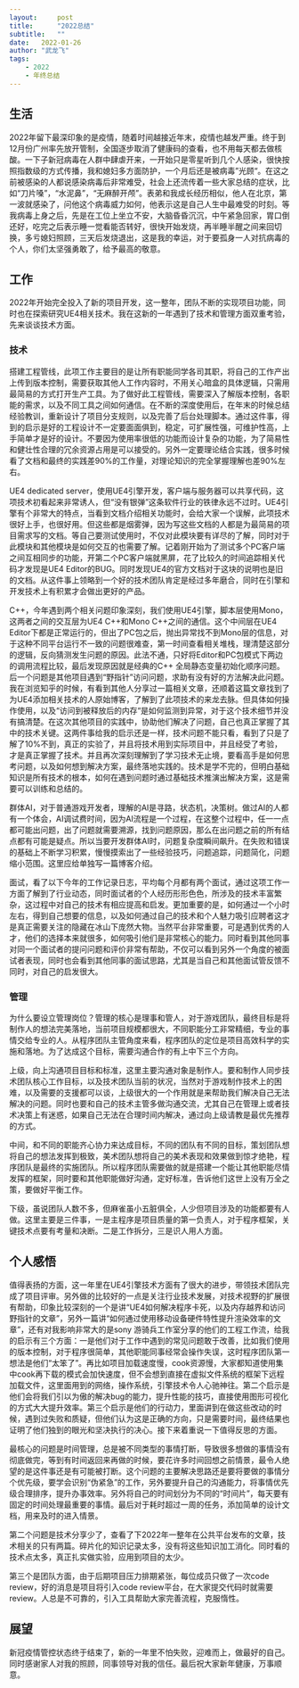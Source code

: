 ```yaml
---
layout:     post
title:      "2022总结"
subtitle:   "" 
date:   2022-01-26
author: "武龙飞"
tags: 
    - 2022
    - 年终总结
---
```


## 生活
2022年留下最深印象的是疫情，随着时间越接近年末，疫情也越发严重。终于到12月份广州率先放开管制，全国逐步取消了健康码的查看，也不用每天都去做核酸。一下子新冠病毒在人群中肆虐开来，一开始只是零星听到几个人感染，很快按照指数级的方式传播，我和媳妇多方面防护，一个月后还是被病毒”光顾“。在这之前被感染的人都说感染病毒后非常难受，社会上还流传着一些大家总结的症状，比如“刀片嗓”，“水泥鼻”，“无麻醉开颅”。表弟和我成长经历相似，他人在北京，第一波就感染了，问他这个病毒威力如何，他表示这是自己人生中最难受的时刻。等我病毒上身之后，先是在工位上坐立不安，大脑昏昏沉沉，中午紧急回家，胃口倒还好，吃完之后表示睡一觉看能否转好，很快开始发烧，再半睡半醒之间来回切换，多亏媳妇照顾，三天后发烧退出，这是我的幸运，对于要孤身一人对抗病毒的个人，你们太坚强勇敢了，给予最高的敬意。

## 工作
2022年开始完全投入了新的项目开发，这一整年，团队不断的实现项目功能，同时也在探索研究UE4相关技术。我在这新的一年遇到了技术和管理方面双重考验，先来谈谈技术方面。

### 技术

搭建工程管线，此项工作主要目的是让所有职能同学各司其职，将自己的工作产出上传到版本控制，需要获取其他人工作内容时，不用关心暗盒的具体逻辑，只需用最简易的方式打开生产工具。为了做好此工程管线，需要深入了解版本控制，各职能的需求，以及不同工具之间如何通信。在不断的深度使用后，在年末的时候总结经验教训，重新设计了项目分支规则，以及完善了后台处理脚本。通过这件事，得到的启示是好的工程设计不一定要面面俱到，稳定，可扩展性强，可维护性高，上手简单才是好的设计。不要因为使用率很低的功能而设计复杂的功能，为了简易性和健壮性合理的冗余资源占用是可以接受的。另外一定要理论结合实践，很多时候看了文档和最终的实践差90%的工作量，对理论知识的完全掌握理解也差90%左右。

UE4 dedicated server，使用UE4引擎开发，客户端与服务器可以共享代码，这项技术初看起来非常诱人，但“没有银弹”这条软件行业的铁律永远不过时。UE4引擎有个非常大的特点，当看到文档介绍相关功能时，会给大家一个误解，此项技术很好上手，也很好用。但这些都是烟雾弹，因为写这些文档的人都是为最简易的项目需求写的文档。等自己要测试使用时，不仅对此模块要有详尽的了解，同时对于此模块和其他模块是如何交互的也需要了解。记着刚开始为了测试多个PC客户端之间互相同步的功能，开第二个PC客户端就黑屏，花了比较久的时间追踪相关代码才发现是UE4 Editor的BUG。同时发现UE4的官方文档对于这块的说明也是旧的文档。从这件事上领略到一个好的技术团队肯定是经过多年磨合，同时在引擎和开发技术上有积累才会做出更好的产品。

C++，今年遇到两个相关问题印象深刻，我们使用UE4引擎，脚本层使用Mono，这两者之间的交互层为UE4 C++和Mono C++之间的通信。这个中间层在UE4 Editor下都是正常运行的，但出了PC包之后，抛出异常找不到Mono层的信息，对于这种不同平台运行不一致的问题很难查，第一时间查看相关堆栈，理清楚这部分的逻辑，反向猜测发生问题的原因。此法不通，只好将Editor和PC包模式下两边的调用流程比较，最后发现原因就是经典的C++ 全局静态变量初始化顺序问题。后一个问题是其他项目遇到“野指针”访问问题，求助有没有好的方法解决此问题。我在浏览知乎的时候，有看到其他人分享过一篇相关文章，还顺着这篇文章找到了为UE4添加相关技术的人原始博客，了解到了此项技术的来龙去脉。但具体如何操作使用，以及“访问到被释放后的内存“是如何监测到异常，对于这个技术细节并没有搞清楚。在这次其他项目的实践中，协助他们解决了问题，自己也真正掌握了其中的技术关键。这两件事给我的启示还是一样，技术问题不能只看，看到了只是了解了10%不到，真正的实验了，并且将技术用到实际项目中，并且经受了考验，才是真正掌握了技术。并且再次深刻理解到了学习技术无止境，要看高手是如何思考问题，以及如何想到解决方案，最终落地实践的。技术是学不完的，但明白基础知识是所有技术的根本，如何在遇到问题时通过基础技术推演出解决方案，这是需要可以训练和总结的。

群体AI，对于普通游戏开发者，理解的AI是寻路，状态机，决策树。做过AI的人都有一个体会，AI调试费时间，因为AI流程是一个过程，在这整个过程中，任一一点都可能出问题，出了问题就需要溯源，找到问题原因，那么在出问题之前的所有结点都有可能是疑点。所以当要开发群体AI时，问题复杂度瞬间飙升。在失败和错误的基础上不断学习积累，慢慢摸索出了一些经验技巧，问题追踪，问题简化，问题缩小范围。这里应给单独写一篇博客介绍。

面试，看了以下今年的工作记录日志，平均每个月都有两个面试，通过这项工作一方面了解到了行业动态，同时面试者的个人经历形形色色，所涉及的技术丰富繁杂，这过程中对自己的技术有相应提高和启发。更加重要的是，如何通过一个小时左右，得到自己想要的信息，以及如何通过自己的技术和个人魅力吸引应聘者这才是真正需要关注的隐藏在冰山下庞然大物。当然平台非常重要，可是遇到优秀的人才，他们的选择本来就很多，如何吸引他们是非常核心的能力。同时看到其他同事对同一个面试者的提问问题和评价非常有帮助，不仅可以看到另外一个角度的被面试者表现，同时也会看到其他同事的面试思路，尤其是当自己和其他面试管反馈不同时，对自己的启发很大。
### 管理
为什么要设立管理岗位？管理的核心是理事和管人，对于游戏团队，最终目标是将制作人的想法完美落地，当前项目规模都很大，不同职能分工非常精细，专业的事情交给专业的人。从程序团队主管角度来看，程序团队的定位是项目高效科学的实施和落地。为了达成这个目标，需要沟通合作的有上中下三个方向。

上级，向上沟通项目目标和标准，这里主要沟通对象是制作人。要和制作人同步技术团队核心工作目标，以及技术团队当前的状况，当然对于游戏制作技术上的困难，以及需要的支援都可以谈，上级很大的一个作用就是来帮助我们解决自己无法解决的问题。同时也要和自己的技术主管多做沟通交流，尤其自己在管理上或者技术决策上有迷惑，如果自己无法在合理时间内解决，通过向上级请教是最优先推荐的方式。

中间，和不同的职能齐心协力来达成目标，不同的团队有不同的目标，策划团队想将自己的想法发挥到极致，美术团队想将自己的美术表现和效果做到惊才绝艳，程序团队是最终的实施团队。所以程序团队需要做的就是搭建一个能让其他职能尽情发挥的框架，同时要和其他职能做好沟通，定好标准，告诉他们这世上没有万全之策，要做好平衡工作。

下级，虽说团队人数不多，但麻雀虽小五脏俱全，人少但项目涉及的功能都要有人做。这里主要是三件事，一是主程序是项目质量的第一负责人，对于程序框架，关键技术点要有考量和决断。二是工作拆分，三是识人用人方面。
## 个人感悟
值得表扬的方面，这一年里在UE4引擎技术方面有了很大的进步，带领技术团队完成了项目评审。另外做的比较好的一点是关注行业技术发展，对技术视野的扩展很有帮助，印象比较深刻的一个是讲“UE4如何解决程序卡死，以及内存越界和访问野指针的文章”，另外一篇讲“如何通过使用移动设备硬件特性提升渲染效率的文章”，还有对我影响非常大的是sony 游骑兵工作室分享的他们的工程工作流，给我的启示有三个方面：一是他们对于工作中遇到的常见问题敢于改善，比如我们使用的版本控制，对于程序很简单，其他职能同事经常会操作失误，这时程序团队第一想法是他们“太笨了”。再比如项目加载速度慢，cook资源慢，大家都知道使用集中cook再下载的模式会加快速度，但不会想到直接在虚拟文件系统的框架下远程加载文件，这里面用到的网络，操作系统，引擎技术令人心驰神往。第二个启示是他们会将我们引以为傲的解决bug的能力，提升性能的技巧，直接使用图形可视化的方式大大提升效率。第三个启示是他们的行动力，里面讲到在做这些改动的时候，遇到过失败和质疑，但他们认为这是正确的方向，只是需要时间，最终结果也证明了他们独到的眼光和坚决执行的决心。接下来着重说一下值得反思的方面。

最核心的问题是时间管理，总是被不同类型的事情打断，导致很多想做的事情没有彻底做完，等到有时间返回来再做的时候，要花许多时间回想之前情景，最令人绝望的是这件事还是有可能被打断。这个问题的主要解决思路还是要将要做的事情分个优先级，要学会识别“伪紧急”的工作，另外要提升自己的沟通能力，将事情优先级合理排序，提升办事效率。另外将自己的时间划分为不同的“时间片”，每天要有固定的时间处理最重要的事情。最后对于耗时超过一周的任务，添加简单的设计文档，用来及时的进入情景。

第二个问题是技术分享少了，查看了下2022年一整年在公共平台发布的文章，技术相关的只有两篇。碎片化的知识记录太多，没有将这些知识加工消化。同时看的技术点太多，真正扎实做实验，应用到项目的太少。

第三个是团队方面，由于后期项目压力排期紧张，每位成员只做了一次code review，好的消息是项目将引入code review平台，在大家提交代码时就需要review。人总是不可靠的，引入工具帮助大家完善流程，克服惰性。
## 展望
新冠疫情管控状态终于结束了，新的一年里不怕失败，迎难而上，做最好的自己。同时感谢家人对我的照顾，同事领导对我的信任。最后祝大家新年健康，万事顺意。
